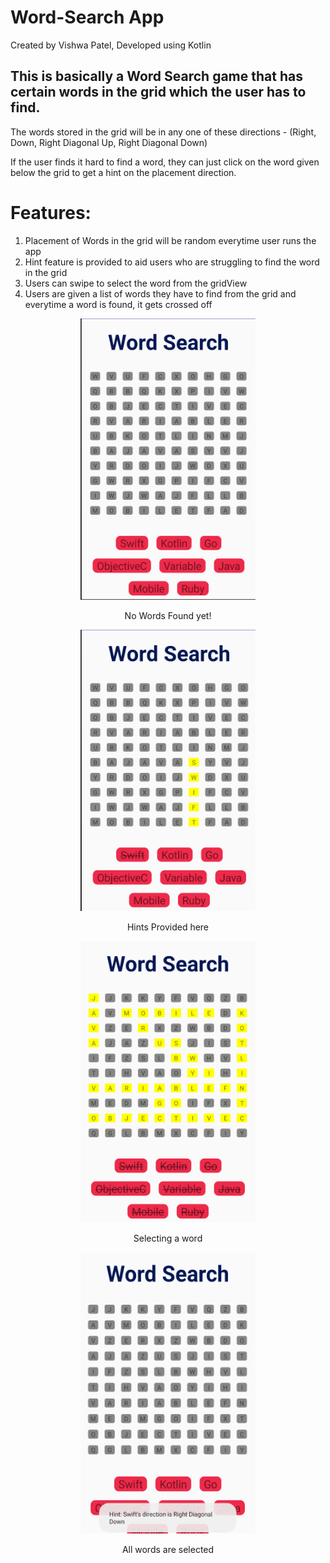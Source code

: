 # Word-Search App
Created by Vishwa Patel, Developed using Kotlin


## This is basically a Word Search game that has certain words in the grid which the user has to find.

 The words stored in the grid will be in any one of these directions - (Right, Down, Right Diagonal Up, Right Diagonal Down)

If the user finds it hard to find a word, they can just click on the word given below the grid to get a hint on the placement direction.

# Features:

 1. Placement of Words in the grid will be random everytime user runs the app
 2. Hint feature is provided to aid users who are struggling to find the word in the grid
 3. Users can swipe to select the word from the gridView
 4. Users are given a list of words they have to find from the grid and everytime a word is found, it gets crossed off

<div align="center">
<p float="center">
  <img src="https://github.com/VishwaP98/Word-Search/blob/master/ScreenShots/ScreenShot1.png" width="280" height="450" alt="No Words Found yet" hspace="50">
 
 <p float="center">No Words Found yet!</p>
 
 <img src="https://github.com/VishwaP98/Word-Search/blob/master/ScreenShots/ScreenShot2.png" width="280" height="450" alt="No Words Found yet" hspace="50">
 
 <p float="center">Hints Provided here</p>
 
 <img src="https://github.com/VishwaP98/Word-Search/blob/master/ScreenShots/ScreenShot3.png" width="280" height="450" alt="No Words Found yet" hspace="50">
 
 <p float="center">Selecting a word</p>
 
 <img src="https://github.com/VishwaP98/Word-Search/blob/master/ScreenShots/ScreenShot4.png" width="280" height="450" alt="No Words Found yet" hspace="50">
 <p float="center">All words are selected</p>
</p>
</div>

